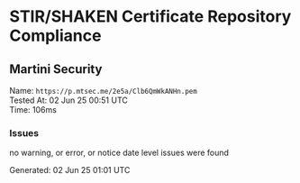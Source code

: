 # STIR/SHAKEN Certificate Repository Compliance

## Martini Security

Name: `https://p.mtsec.me/2e5a/Clb6QmWkANHn.pem`\
Tested At: 02 Jun 25 00:51 UTC\
Time: 106ms

### Issues

no warning, or error, or notice date level issues were found

Generated: 02 Jun 25 01:01 UTC